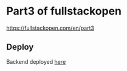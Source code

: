 # Part3 of fullstackopen

https://fullstackopen.com/en/part3

## Deploy

Backend deployed [here](https://fullstackopen-backend-0efa.onrender.com/)
